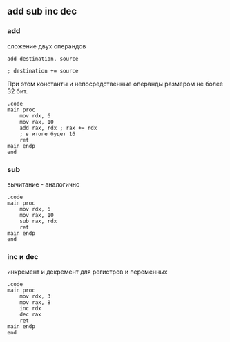 ## add sub inc dec
### add
сложение двух операндов
```
add destination, source

; destination += source
```
При этом константы и непосредственные операнды размером не более 32 бит.

```
.code
main proc
    mov rdx, 6
    mov rax, 10
    add rax, rdx ; rax += rdx
    ; в итоге будет 16
    ret
main endp
end
```

### sub 
вычитание - аналогично
```
.code
main proc
    mov rdx, 6
    mov rax, 10
    sub rax, rdx 
    ret
main endp
end
```
### inc и dec
инкремент и декремент для регистров и переменных
```
.code
main proc
    mov rdx, 3
    mov rax, 8
    inc rdx
    dec rax
    ret
main endp
end
```
